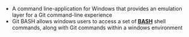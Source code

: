 - A command line-application for Windows that provides an emulation layer for a Git command-line experience 
- Git BASH allows windows users to access a set of **[BASH](../notes/BASH)** shell commands, along with Git commands within a windows environment 
